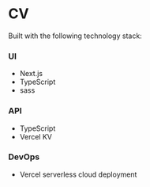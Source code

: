 # CV

Built with the following technology stack:

### UI

-   Next.js
-   TypeScript
-   sass

### API

-   TypeScript
-   Vercel KV

### DevOps

-   Vercel serverless cloud deployment
